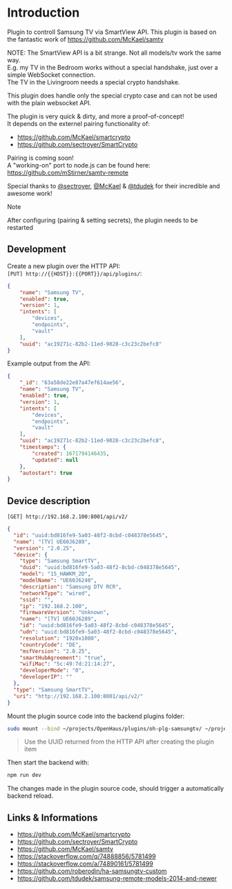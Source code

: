 # Introduction
Plugin to controll Samsung TV via SmartView API.
This plugin is based on the fantastic work of https://github.com/McKael/samtv

NOTE: 
The SmartView API is a bit strange. Not all models/tv work the same way.<br />
E.g. my TV in the Bedroom works without a special handshake, just over a simple WebSocket connection.<br />
The TV in the Livingroom needs a special crypto handshake.<br />

This plugin does handle only the special crypto case and can not be used with the plain websocket API.

The plugin is very quick & dirty, and more a proof-of-concept!<br />
It depends on the externel pairing functionality of:
- https://github.com/McKael/smartcrypto
- https://github.com/sectroyer/SmartCrypto

Pairing is coming soon!<br />
A "working-on" port to node.js can be found here: https://github.com/mStirner/samtv-remote

Special thanks to [@sectroyer](https://github.com/sectroyer), [@McKael](https://github.com/McKael) & [@tdudek](https://github.com/tdudek) for their incredible and awesome work!

> [!NOTE]  
> After configuring (pairing & setting secrets), the plugin needs to be restarted

## Development
Create a new plugin over the HTTP API:<br />
`[PUT] http://{{HOST}}:{{PORT}}/api/plugins/`:
```json
{
    "name": "Samsung TV",
    "enabled": true,
    "version": 1,
    "intents": [
        "devices", 
        "endpoints", 
        "vault"
    ],
    "uuid": "ac19271c-82b2-11ed-9028-c3c23c2befc8"
}
```

Example output from the API:
```json
{
    "_id": "63a58de22e87a47ef614ae56",
    "name": "Samsung TV",
    "enabled": true,
    "version": 1,
    "intents": [
        "devices",
        "endpoints",
        "vault"
    ],
    "uuid": "ac19271c-82b2-11ed-9028-c3c23c2befc8",
    "timestamps": {
        "created": 1671794146435,
        "updated": null
    },
    "autostart": true
}
```

## Device description
`[GET] http://192.168.2.100:8001/api/v2/`
```json
{
  "id": "uuid:bd816fe9-5a03-48f2-8cbd-c048378e5645",
  "name": "[TV] UE60J6289",
  "version": "2.0.25",
  "device": {
    "type": "Samsung SmartTV",
    "duid": "uuid:bd816fe9-5a03-48f2-8cbd-c048378e5645",
    "model": "15_HAWKM_2D",
    "modelName": "UE60J6240",
    "description": "Samsung DTV RCR",
    "networkType": "wired",
    "ssid": "",
    "ip": "192.168.2.100",
    "firmwareVersion": "Unknown",
    "name": "[TV] UE60J6289",
    "id": "uuid:bd816fe9-5a03-48f2-8cbd-c048378e5645",
    "udn": "uuid:bd816fe9-5a03-48f2-8cbd-c048378e5645",
    "resolution": "1920x1080",
    "countryCode": "DE",
    "msfVersion": "2.0.25",
    "smartHubAgreement": "true",
    "wifiMac": "5c:49:7d:21:14:27",
    "developerMode": "0",
    "developerIP": ""
  },
  "type": "Samsung SmartTV",
  "uri": "http://192.168.2.100:8001/api/v2/"
}
```

Mount the plugin source code into the backend plugins folder:
```sh
sudo mount --bind ~/projects/OpenHaus/plugins/oh-plg-samsungtv/ ~/projects/OpenHaus/backend/plugins/ac19271c-82b2-11ed-9028-c3c23c2befc8/
```
> Use the UUID returned from the HTTP API after creating the plugin item

Then start the backend with:
```sh
npm run dev
```

The changes made in the plugin source code, should trigger a automatically backend reload.

## Links & Informations
- https://github.com/McKael/smartcrypto
- https://github.com/sectroyer/SmartCrypto
- https://github.com/McKael/samtv
- https://stackoverflow.com/q/74888856/5781499
- https://stackoverflow.com/a/74890161/5781499
- https://github.com/roberodin/ha-samsungtv-custom
- https://github.com/tdudek/samsung-remote-models-2014-and-newer